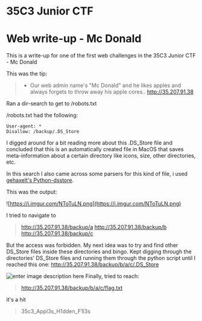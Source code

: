 # 35C3 Junior CTF
# Web write-up - Mc Donald

This is a write-up for one of the first web challenges in the 35C3 Junior CTF - Mc Donald

   
This was the tip:
> -   Our web admin name's "Mc Donald" and he likes apples and always forgets to throw away his apple cores..
    http://35.207.91.38

Ran a dir-search to get to /robots.txt

/robots.txt had the following:

    User-agent: *
    Disallow: /backup/.DS_Store
 
I digged around for a bit reading more about this .DS_Store file and concluded that this is an automatically created file in MacOS that saves meta-information about a certain directory like icons, size, other directories, etc.

In this search I also came across some parsers for this kind of file, i used [gehaxelt's Python-dsstore](https://github.com/gehaxelt/Python-dsstore).

This was the output:

![https://i.imgur.com/NToTuLN.png](https://i.imgur.com/NToTuLN.png)

I tried to navigate to 
>http://35.207.91.38/backup/a
>http://35.207.91.38/backup/b
>http://35.207.91.38/backup/c

But the access was forbidden.
My next idea was to try and find other DS_Store files inside these directories and bingo. 
Kept digging through the directories' DS_Store files and running them through the python script until I reached this one:
http://35.207.91.38/backup/b/a/c/.DS_Store

![enter image description here](https://i.imgur.com/MnQyh9i.png)
Finally, tried to reach:
>http://35.207.91.38/backup/b/a/c/flag.txt

it's a hit

>35c3_Appl3s_H1dden_F1l3s


